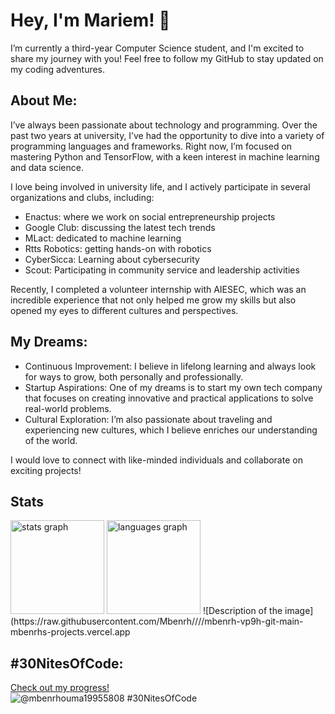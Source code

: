 # Hey, I'm Mariem! 👋
I’m currently a third-year Computer Science student, and I'm excited to share my journey with you! 
Feel free to follow my GitHub to stay updated on my coding adventures.

## About Me:

I’ve always been passionate about technology and programming. Over the past two years at university, I’ve had the opportunity to dive into a variety of programming languages and frameworks. Right now, I’m focused on mastering Python and TensorFlow, with a keen interest in machine learning and data science.

I love being involved in university life, and I actively participate in several organizations and clubs, including:

* Enactus: where we work on social entrepreneurship projects
* Google Club: discussing the latest tech trends
* MLact: dedicated to machine learning
* Rtts Robotics: getting hands-on with robotics
* CyberSicca: Learning about cybersecurity
* Scout: Participating in community service and leadership activities

Recently, I completed a volunteer internship with AIESEC, which was an incredible experience that not only helped me grow my skills but also opened my eyes to different cultures and perspectives.

## My Dreams:

+ Continuous Improvement: I believe in lifelong learning and always look for ways to grow, both personally and professionally.
+ Startup Aspirations: One of my dreams is to start my own tech company that focuses on creating innovative and practical applications to solve real-world problems.
+ Cultural Exploration: I’m also passionate about traveling and experiencing new cultures, which I believe enriches our understanding of the world.

I would love to connect with like-minded individuals and collaborate on exciting projects!
## Stats 
<img src="https://mbenrh-vp9h-git-main-mbenrhs-projects.vercel.app/api/stats?username=Mbenrh&show_icons=true&include_all_commits=true&count_private=true&theme=radical&locale=en&hide_border=false" height="150" alt="stats graph"  />
<img src="https://mbenrh-vp9h-git-main-mbenrhs-projects.vercel.app/api/top-langs?username=Mbenrh&locale=en&layout=compact&card_width=320&langs_count=5&theme=radical&hide_border=false" height="150" alt="languages graph"  />
![Description of the image](https://raw.githubusercontent.com/Mbenrh/<repo>/<branch>//mbenrh-vp9h-git-main-mbenrhs-projects.vercel.app

## #30NitesOfCode:
[Check out my progress!](https://www.codedex.io/@mbenrhouma19955808/30-nites-of-code)  
![@mbenrhouma19955808 #30NitesOfCode](https://www.codedex.io/api/petStatus?user=mbenrhouma19955808)

